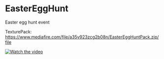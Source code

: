 # EasterEggHunt
Easter egg hunt event

TexturePack: https://www.mediafire.com/file/a35v923zcg2b08n/EasterEggHuntPack.zip/file

[![Watch the video](https://i.imgur.com/hAARfyU.png)](https://youtu.be/O2D-wZcrPB4)
